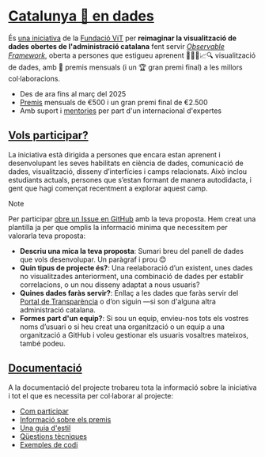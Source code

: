 # [Catalunya 👀 en dades](https://catalunya-en-dades.vercel.app/)
És [una iniciativa](https://catalunya-en-dades.vercel.app/)  de la [Fundació ViT](https://www.fundaciovit.org/) per **reimaginar la visualització de dades obertes de l'administració catalana** fent servir [*Observable Framework*](https://observablehq.com/framework/), oberta a persones que estigueu aprenent 🧑‍💻📓📈🔍 visualització de dades, amb 🏅 premis mensuals (i un 🏆 gran premi final) a les millors col·laboracions.

- Des de ara fins al març del 2025
- [Premis](https://catalunya-en-dades.vercel.app/pages/participa.html#premis) mensuals de €500 i un gran premi final de €2.500
- Amb suport i [mentories](https://catalunya-en-dades.vercel.app/pages/participa.html#mentories) per part d'un internacional d'expertes

## [Vols participar?](https://catalunya-en-dades.vercel.app/pages/participa.html)
La iniciativa està dirigida a persones que encara estan aprenent i desenvolupant les seves habilitats en ciència de dades, comunicació de dades, visualització, disseny d’interfícies i camps relacionats. Això inclou estudiants actuals, persones que s’estan formant de manera autodidacta, i gent que hagi començat recentment a explorar aquest camp.

> [!NOTE]  
> Per participar [obre un Issue en GitHub](https://github.com/fndvit/catalunya-en-dades/issues) amb la teva proposta. Hem creat una plantilla ja per que omplis la informació minima que necessitem per valorarla teva proposta:
> 
> - **Descriu una mica la teva proposta**: Sumari breu del panell de dades que vols desenvolupar. Un paràgraf i prou 😊
> - **Quin tipus de projecte és?**: Una reelaboració d’un existent, unes dades no visualitzades anteriorment, una combinació de dades per establir correlacions, o un nou disseny adaptat a nous usuaris? 
> - **Quines dades faràs servir?**: Enllaç a les dades que faràs servir del [Portal de Transparència](https://analisi.transparenciacatalunya.cat/browse?limitTo=datasets) o d’on siguin —si son d'alguna altra administració catalana.
> - **Formes part d'un equip?**: Si sou un equip, envieu-nos tots els vostres noms d’usuari o si heu creat una organització o un equip a una organització a GitHub i voleu gestionar els usuaris vosaltres mateixos, també podeu.

## [Documentació](https://catalunya-en-dades.vercel.app/)
A la documentació del projecte trobareu tota la informació sobre la iniciativa i tot el que es necessita per col·laborar al projecte:
- [Com participar](https://catalunya-en-dades.vercel.app/pages/participa.html)
- [Informació sobre els premis](https://catalunya-en-dades.vercel.app/pages/participa.html#premis)
- [Una guia d'estil](https://catalunya-en-dades.vercel.app/pages/guia.html)
- [Qüestions tècniques](https://catalunya-en-dades.vercel.app/pages/preguntes-tecniques.html)
- [Exemples de codi](https://catalunya-en-dades.vercel.app/pages/preguntes-tecniques.html#gr%C3%A0fics-amb-plot)
